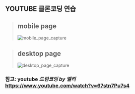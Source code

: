 <!-- Heading -->
## YOUTUBE 클론코딩 연습   

> ## mobile page
> ![mobile_page_capture](https://user-images.githubusercontent.com/73879003/128587517-55f5a74d-724c-47e6-a072-65fcc3f460fa.png)
   
> ## desktop page
> ![desktop_page_capture](https://user-images.githubusercontent.com/73879003/128587518-1e5937d9-c813-4fe3-97c1-5b1d6d9f2a84.png)

### 참고: youtube __*드림코딩 by 엘리*__ <https://www.youtube.com/watch?v=67stn7Pu7s4>